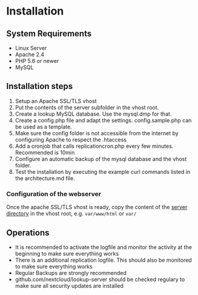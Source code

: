 <!--
  - SPDX-FileCopyrightText: 2016 Nextcloud GmbH and Nextcloud contributors
  - SPDX-License-Identifier: AGPL-3.0-or-later
-->
# Installation

## System Requirements
* Linux Server
* Apache 2.4
* PHP 5.6 or newer
* MySQL

## Installation steps
1. Setup an Apache SSL/TLS vhost
2. Put the contents of the server subfolder in the vhost root.
3. Create a lookup MySQL database. Use the mysql.dmp for that.
4. Create a config.php file and adapt the settings. config.sample.php can be used as a template.
5. Make sure the config folder is not accessible from the internet by configuring Apache to respect the .htaccess
6. Add a cronjob that calls replicationcron.php every few minutes. Recommended is 10min
7. Configure an automatic backup of the mysql database and the vhost folder.
8. Test the installation by executing the example curl commands listed in the architecture.md file.

### Configuration of the webserver

Once the apache SSL/TLS vhost is ready, copy the content of the [server directory](../server) in the vhost root, e.g. `var/www/html` or `var/`


## Operations
* It is recommended to activate the logfile and monitor the activity at the beginning to make sure everything works
* There is an additional replication logfile. This should also be monitored to make sure everything works
* Regular Backups are strongly recommended
* github.com/nextcloud/lookup-server should be checked regulary to make sure all security updates are installed

